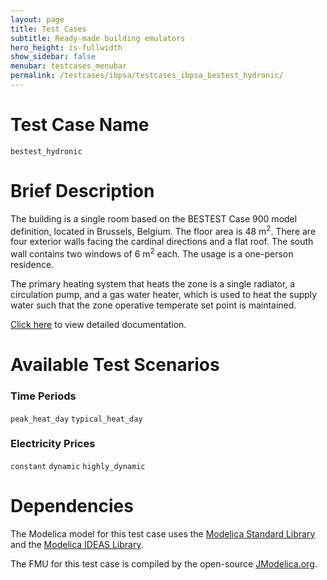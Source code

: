 ```yaml
---
layout: page
title: Test Cases
subtitle: Ready-made building emulators
hero_height: is-fullwidth
show_sidebar: false
menubar: testcases_menubar
permalink: /testcases/ibpsa/testcases_ibpsa_bestest_hydronic/
---
```


# Test Case Name
``bestest_hydronic``

# Brief Description
The building is a single room based on the BESTEST Case 900 model definition,
located in Brussels, Belgium.  The floor area is 48 m<sup>2</sup>.
There are four exterior walls facing the cardinal directions and a flat roof.
The south wall contains two windows of 6 m<sup>2</sup> each.  The usage is a one-person residence.

The primary heating system that heats the zone is a
single radiator, a circulation pump, and a gas water heater, which is used
to heat the supply water such that the zone operative temperate set point
is maintained.

[Click here](/docs-testcases/bestest_hydronic/index.html) to view detailed documentation.

# Available Test Scenarios
### Time Periods
``peak_heat_day``
``typical_heat_day``

### Electricity Prices
``constant``
``dynamic``
``highly_dynamic``

# Dependencies
The Modelica model for this test case uses the [Modelica Standard Library](https://github.com/modelica/ModelicaStandardLibrary) and the [Modelica IDEAS Library](https://github.com/open-ideas/IDEAS).

The FMU for this test case is compiled by the open-source [JModelica.org](https://jmodelica.org/).
